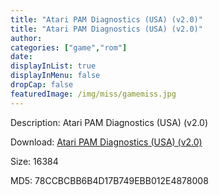 ```yaml
---
title: "Atari PAM Diagnostics (USA) (v2.0)"
title: "Atari PAM Diagnostics (USA) (v2.0)"
author: 
categories: ["game","rom"]
date: 
displayInList: true
displayInMenu: false
dropCap: false
featuredImage: /img/miss/gamemiss.jpg
---
```


Description: Atari PAM Diagnostics (USA) (v2.0)

Download: <a href="https://kknackGearCT.ctfile.com/fs/2629127-327667657" target = "_blank" rel = "nofollow" > Atari PAM Diagnostics (USA) (v2.0)</a>

Size: 16384

MD5: 78CCBCBB6B4D17B749EBB012E4878008

